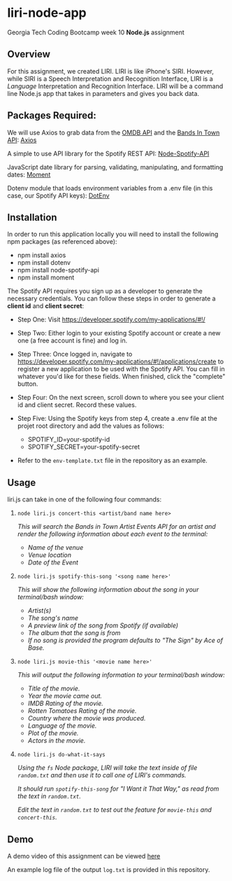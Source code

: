 # liri-node-app

Georgia Tech Coding Bootcamp week 10 **Node.js** assignment

## Overview

For this assignment, we created LIRI. LIRI is like iPhone's SIRI. However, while SIRI is a Speech Interpretation and Recognition Interface, LIRI is a _Language_ Interpretation and Recognition Interface. LIRI will be a command line Node.js app that takes in parameters and gives you back data.

## Packages Required:

We will use Axios to grab data from the [OMDB API](http://www.omdbapi.com) and the [Bands In Town API](http://www.artists.bandsintown.com/bandsintown-api): [Axios](https://www.npmjs.com/package/axios)

A simple to use API library for the Spotify REST API: 
[Node-Spotify-API](https://www.npmjs.com/package/node-spotify-api)

JavaScript date library for parsing, validating, manipulating, and formatting dates: 
[Moment](https://www.npmjs.com/package/moment)

Dotenv module that loads environment variables from a .env file (in this case, our Spotify API keys): 
[DotEnv](https://www.npmjs.com/package/dotenv)

## Installation

In order to run this application locally you will need to install the following npm packages (as referenced above):

* npm install axios
* npm install dotenv
* npm install node-spotify-api
* npm install moment

The Spotify API requires you sign up as a developer to generate the necessary credentials. You can follow these steps in order to generate a **client id** and **client secret**:

   * Step One: Visit <https://developer.spotify.com/my-applications/#!/>

   * Step Two: Either login to your existing Spotify account or create a new one (a free account is fine) and log in.

   * Step Three: Once logged in, navigate to <https://developer.spotify.com/my-applications/#!/applications/create> to register a new application to be used with the Spotify API. You can fill in whatever you'd like for these fields. When finished, click the "complete" button.

   * Step Four: On the next screen, scroll down to where you see your client id and client secret. Record these values. 

   * Step Five: Using the Spotify keys from step 4, create a .env file at the projet root directory and add the values as follows:

        * SPOTIFY_ID=your-spotify-id
        * SPOTIFY_SECRET=your-spotify-secret

   * Refer to the `env-template.txt` file in the repository as an example.

## Usage

liri.js can take in one of the following four commands:

1. `node liri.js concert-this <artist/band name here>`

    *This will search the Bands in Town Artist Events API for an artist and render the following information about each event to the terminal:*

    * *Name of the venue*
    * *Venue location*
    * *Date of the Event*

2. `node liri.js spotify-this-song '<song name here>'`

    *This will show the following information about the song in your terminal/bash window:*

    * *Artist(s)*
    * *The song's name*
    * *A preview link of the song from Spotify (if available)*
    * *The album that the song is from*
    * *If no song is provided the program defaults to "The Sign" by Ace of Base.*

3. `node liri.js movie-this '<movie name here>'`

    *This will output the following information to your terminal/bash window:*

    * *Title of the movie.*
    * *Year the movie came out.*
    * *IMDB Rating of the movie.*
    * *Rotten Tomatoes Rating of the movie.*
    * *Country where the movie was produced.*
    * *Language of the movie.*
    * *Plot of the movie.*
    * *Actors in the movie.*

4. `node liri.js do-what-it-says`

    *Using the `fs` Node package, LIRI will take the text inside of file `random.txt` and then use it to call one of LIRI's commands.*

    *It should run `spotify-this-song` for "I Want it That Way," as read from the text in `random.txt`.*

    *Edit the text in `random.txt` to test out the feature for `movie-this` and `concert-this`.*

## Demo

A demo video of this assignment can be viewed [here](https://drive.google.com/file/d/1X-l7SZlw-d3SdG6MT8V3DByfbhmWHls7/view?usp=sharing)


An example log file of the output `log.txt` is provided in this repository.
